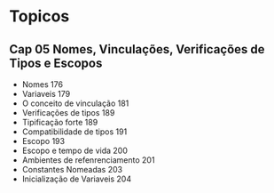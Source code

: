 Topicos
=====================================================================

Cap 05 Nomes, Vinculações, Verificações de Tipos e Escopos
---------------------------------------------------------------------

* Nomes 176
* Variaveis 179
* O conceito de vinculação 181
* Verificações de tipos 189
* Tipificação forte 189
* Compatibilidade de tipos 191
* Escopo 193
* Escopo e tempo de vida 200
* Ambientes de refenrenciamento 201
* Constantes Nomeadas 203
* Inicialização de Variaveis 204

